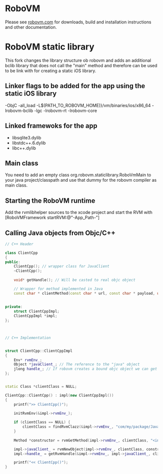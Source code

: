 # RoboVM

Please see [robovm.com](http://www.robovm.com) for downloads, build and
installation instructions and other documentation.

# RoboVM static library

This fork changes the library structure ob robovm and adds an additional bclib library that does not call the "main" method and therefore can be used to be link with for creating a static iOS library.

## Linker flags to be added for the app using the static iOS library
-ObjC -all_load -L$(PATH_TO_ROBOVM_HOME)}/vm/binaries/ios/x86_64 -lrobovm-bclib -lgc -lrobovm-rt -lrobovm-core

## Linked framewoks for the app
- libsqlite3.dylib
- libstdc++.6.dylib
- libc++.dylib

## Main class
You need to add an empty class org.robovm.staticlibrary.RoboVmMain to your java project/classpath and use that dummy for the robovm compiler as main class.

## Starting the RoboVM runtime
Add the rvmlibhelper sources to the xcode project and start the RVM with [RoboVMFramework startRVM:@"-App_Path-"]

## Calling Java objects from Objc/C++

```cpp
// C++ Header

class ClientCpp
{
public:
	ClientCpp(); // wrapper class for JavaClient
	~ClientCpp();
    
    void* getHandle(); // Will be casted to real objc object

	// Wrapper for method implemented in Java
    const char * clientMethod(const char * url, const char * payload, unsigned long timeout);
    
    
private:
    struct ClientCppImpl;
    ClientCppImpl *impl;
};



// C++ Implementation


struct ClientCpp::ClientCppImpl
{
    Env* rvmEnv_;
    Object *javaClient_; // The reference to the "java" object
    jlong handle_; // If robovm creates a bound objc object we can get the handle
};


static Class *clientClass = NULL;

ClientCpp::ClientCpp() : impl(new ClientCppImpl())
{
    printf(">> ClientCpp()");
    
    initRvmEnv(&impl->rvmEnv_);

    if (clientClass == NULL) {
        clientClass = findRvmClazz(&impl->rvmEnv_, "com/my/package/JavaClient");
    }
    
    Method *constructor = rvmGetMethod(impl->rvmEnv_, clientClass, "<init>", "()V");

    impl->javaClient_ = rvmNewObject(impl->rvmEnv_, clientClass, constructor);
    impl->handle_ = getRvmHandle(&impl->rvmEnv_, impl->javaClient_, clientClass);

    printf("<< ClientCpp()");
}
```
